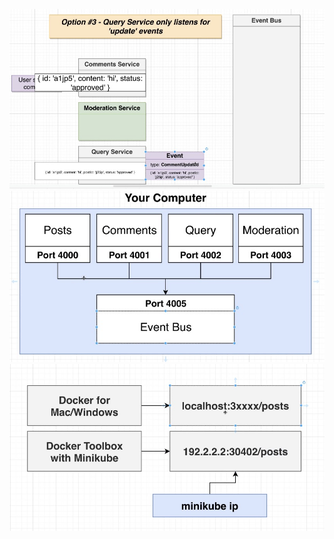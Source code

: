 ![solution](./solution.jpg)
![deploy](./deploy.jpg)
![access_node_prot_svc](./access_node_prot_svc.jpg)
